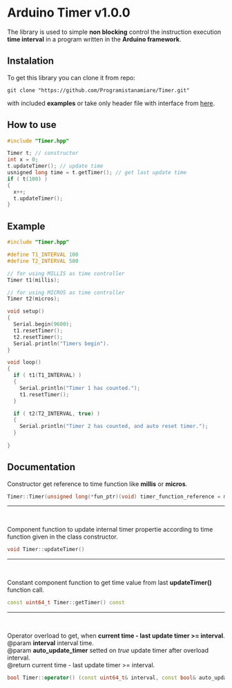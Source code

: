 # Arduino Timer v1.0.0

The library is used to simple **non blocking** control the instruction execution **time interval** in a program written in the **Arduino framework**.

## Instalation

To get this library you can clone it from repo:
``` 
git clone "https://github.com/Programistanamiare/Timer.git"
```
with included **examples** or take only header file with interface from <a href="https://github.com/Programistanamiare/Timer/archive/refs/heads/features.zip">here</a>.

## How to use

```cpp
#include "Timer.hpp"

Timer t; // constructor
int x = 0;
t.updateTimer(); // update time
usnigned long time = t.getTimer(); // get last update time
if ( t(100) )
{
  x++;
  t.updateTimer();
}

```


## Example

```cpp
#include "Timer.hpp"

#define T1_INTERVAL 100
#define T2_INTERVAL 500

// for using MILLIS as time controller
Timer t1(millis);

// for using MICROS as time controller
Timer t2(micros);

void setup()
{
  Serial.begin(9600);
  t1.resetTimer();
  t2.resetTimer();
  Serial.println("Timers begin").
}

void loop()
{
  if ( t1(T1_INTERVAL) )
  {
    Serial.println("Timer 1 has counted.");
    t1.resetTimer();
  }

  if ( t2(T2_INTERVAL, true) )
  {
    Serial.println("Timer 2 has counted, and auto reset timer.");
  }
  
}

```

## Documentation
Constructor get reference to time function like **millis** or **micros**.

```cpp
Timer::Timer(unsigned long(*fun_ptr)(void) timer_function_reference = millis)
```
---
<br>

Component function to update internal timer propertie according to time function given in the class constructor.

```cpp
void Timer::updateTimer() 
``` 
---
<br>

Constant component function to get time value from last **updateTimer()** function call.

```cpp
const uint64_t Timer::getTimer() const 
``` 
---
<br>

Operator overload to get, when **current time - last update timer >= interval**.<br>
@param **interval** interval time.<br>
@param **auto_update_timer** setted on <i>true</i> update timer after overload interval.<br>
@return current time - last update timer >= interval.

```cpp
bool Timer::operator() (const uint64_t& interval, const bool& auto_update_timer) 
``` 